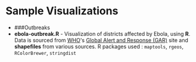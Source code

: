 Sample Visualizations
======

- ###Outbreaks
 - **ebola-outbreak.R** - Visualization of districts affected by Ebola, using **R**. Data is sourced from [WHO](http://www.who.int/en/)'s [Global Alert and Response (GAR)](http://www.who.int/csr/don/archive/year/2014/en/) site and **shapefiles** from various sources. R packages used : `maptools`, `rgeos`, `RColorBrewer`, `stringdist`